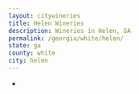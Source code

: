 ```yaml
---
layout: citywineries
title: Helen Wineries
description: Wineries in Helen, GA
permalink: /georgia/white/helen/
state: ga
county: white
city: helen
---
```

-
